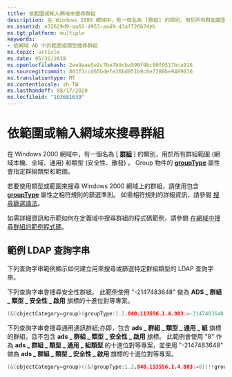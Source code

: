 ```yaml
---
title: 依範圍或輸入網域來搜尋群組
description: 在 Windows 2000 網域中，有一個名為 [群組] 的類別，用於所有群組範圍 (網域本機、全域、通用) 和類型 (安全性、散發) 。
ms.assetid: e32629d9-aa62-4953-aa49-43af726b7deb
ms.tgt_platform: multiple
keywords:
- 依網域 AD 中的範圍或類型搜尋群組
ms.topic: article
ms.date: 05/31/2018
ms.openlocfilehash: 2ee9aae5e2c7be7b9cba590f9bc80f0517bca918
ms.sourcegitcommit: 803f3ccd65bdefe36bd851b9c6e7280be9489016
ms.translationtype: MT
ms.contentlocale: zh-TW
ms.lasthandoff: 08/17/2020
ms.locfileid: "103681639"
---
```

# <a name="searching-for-groups-by-scope-or-type-in-a-domain"></a>依範圍或輸入網域來搜尋群組

在 Windows 2000 網域中，有一個名為 [ [**群組**](/windows/desktop/ADSchema/c-group) ] 的類別，用於所有群組範圍 (網域本機、全域、通用) 和類型 (安全性、散發) 。 Group 物件的 [**groupType**](/windows/desktop/ADSchema/a-grouptype) 屬性會指定群組類型和範圍。

若要使用類型或範圍來搜尋 Windows 2000 網域上的群組，請使用包含 [**groupType**](/windows/desktop/ADSchema/a-grouptype) 屬性之相符規則的篩選準則。 如需相符規則的詳細資訊，請參閱 [搜尋篩選語法](/windows/desktop/ADSI/search-filter-syntax)。

如需詳細資訊和示範如何在定義域中搜尋群組的程式碼範例，請參閱 [在網域中搜尋群組的範例程式碼](example-code-for-performing-a-query-in-a-domain.md)。

## <a name="example-ldap-query-strings"></a>範例 LDAP 查詢字串

下列查詢字串範例顯示如何建立用來搜尋或篩選特定群組類型的 LDAP 查詢字串。

下列查詢字串會搜尋安全性群組。 此範例使用 "-2147483648" 做為 **ADS \_ 群組 \_ 類型 \_ 安全性 \_ 啟用** 旗標的十進位對等專案。


```C++
(&(objectCategory=group)(groupType:1.2.840.113556.1.4.803:=-2147483648))
```



下列查詢字串會搜尋通用通訊群組;亦即，包含 **ads \_ 群組 \_ 類型 \_ 通用 \_ 組** 旗標的群組，且不包含 **ads \_ 群組 \_ 類型 \_ 安全性 \_ 啟用** 旗標。 此範例會使用 "8" 作為 **ads \_ 群組 \_ 類型 \_ 通用 \_ 組類型** 的十進位對等專案，並使用 "-2147483648" 做為 **ads \_ 群組 \_ 類型 \_ 安全性 \_ 啟用** 旗標的十進位對等專案。


```C++
(&(objectCategory=group)((&(groupType:1.2.840.113556.1.4.803:=8)(!(groupType:1.2.840.113556.1.4.803:=-2147483648)))))
```



 

 